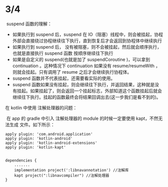# 3/4

​	suspend 函数的理解：

- 如果执行到 suspend 后，suspend 在 IO（阻塞）线程中，则会被挂起，协程外部会直接绕过协程继续往下执行，直到恢复后才会返回到协程体中继续执行
- 如果执行到 suspend 后， 没有被阻塞，则不会被挂起，然后就会顺序执行，也就是直接执行 suspend 函数 按顺序继续往下执行
- 如果是自定义的 suspend(也就是加了 suspendCoroutine )，可以拿到 continuation 。这种情况下 continuation 如果没有 resume/resumeWith ，则就会挂起。只有调用了 resume 之后才会继续执行协程体。
- suspend 函数并不代表挂起，还需要看实际的使用。
- suspend 函数如果没有挂起，则会继续往下执行，并返回结果，这种就是没有挂起。如果挂起了，则会返回一个挂起标志，外部知道这个函数挂起后就会继续往下执行。挂起的函数最终会将结果回调出去(这一步我们是看不到的)。

在 kotlin 中使用 注解处理器的问题：

​	在 app 的 gradle 中引入 注解处理器的 module 的时候一定要使用 kapt，不然无法生成 文件。如下所示：

```
apply plugin: 'com.android.application'
apply plugin: 'kotlin-android'
apply plugin: 'kotlin-android-extensions'
apply plugin: 'kotlin-kapt'


dependencies {
	.......
    implementation project(':libnavannotation') //注解库
    kapt project(":libnavcompiler") //注解处理器
}
```

